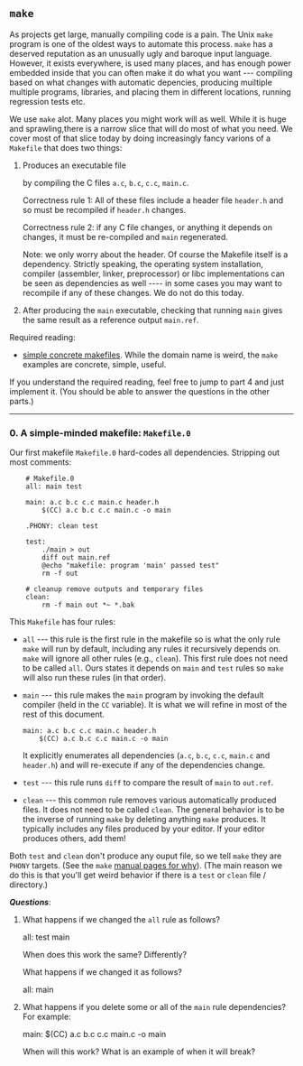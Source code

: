 ## `make`

As projects get large, manually compiling code is a pain.   The Unix
`make` program is one of the oldest ways to automate this process.
`make` has a deserved reputation as an unusually ugly and baroque
input language.  However, it exists everywhere, is used many places,
and has enough power embedded inside that you can often make it do what
you want --- compiling based on what changes with automatic depencies,
producing muiltiple multiple programs, libraries, and placing them in
different locations, running regression tests etc.

We use `make` alot.  Many places you might work will as well.  While it
is huge and sprawling,there is a narrow  slice that will do most of what
you need.  We cover most of that slice today by doing increasingly fancy
varions of a `Makefile` that does two things:

  1. Produces an executable file <main> by compiling the C files `a.c`,
     `b.c`, `c.c`, `main.c`.

     Correctness rule 1: All of these files include a header file
     `header.h` and so must be recompiled if `header.h` changes.

     Correctness rule 2: if any C file changes, or anything it depends
     on changes, it must be re-compiled and `main` regenerated.

     Note: we only worry about the header.   Of course the Makefile
     itself is a dependency.  Strictly speaking, the operating system
     installation, compiler (assembler, linker, preprocessor) or libc
     implementations can be seen as dependencies as well ---- in some
     cases you may want to recompile if any of these changes.  We do
     not do this today.

  2. After producing the `main` executable, checking that running `main`
     gives the same result as a reference output `main.ref`.

Required reading:
  - [simple concrete makefiles](http://nuclear.mutantstargoat.com/articles/make/).
    While the domain name is weird, the `make` examples are concrete,
    simple, useful.


If you understand the required reading, feel free to jump to part 4
and just implement it.  (You should be able to answer the questions
in the other parts.)

---------------------------------------------------------------------------
### 0. A simple-minded makefile: `Makefile.0`

Our first makefile `Makefile.0` hard-codes all dependencies.  Stripping
out most comments:

```make
    # Makefile.0
    all: main test

    main: a.c b.c c.c main.c header.h
	    $(CC) a.c b.c c.c main.c -o main

    .PHONY: clean test

    test:
	    ./main > out
	    diff out main.ref
	    @echo "makefile: program 'main' passed test"
	    rm -f out

    # cleanup remove outputs and temporary files
    clean:
	    rm -f main out *~ *.bak
```

This `Makefile` has four rules:

  - `all` --- this rule is the first rule in the makefile so is what the
    only rule `make`  will run by default, including any rules it
    recursively depends on.  `make` will ignore all other rules (e.g.,
    `clean`).    This first rule does not need to be called `all`.
    Ours states it depends on `main` and `test` rules so `make` will
    also run these rules (in that order).  

  - `main` --- this rule makes the `main` program by invoking the 
    default compiler (held in the `CC` variable).   It is what we
    will refine in most of the rest of this document.

        main: a.c b.c c.c main.c header.h
	        $(CC) a.c b.c c.c main.c -o main

    It explicitly enumerates all dependencies (`a.c`, `b.c`, `c.c`,
    `main.c` and `header.h`) and will re-execute if any of the
    dependencies change.

  - `test` --- this rule runs `diff` to compare the result of `main` to
    `out.ref`.

  - `clean` --- this common rule removes various automatically produced
    files.  It does not need to be called `clean`.  The general behavior
    is to be the inverse of running `make` by deleting anything `make`
    produces.  It typically includes any files produced by your editor.
    If your editor produces others, add them!

Both `test` and `clean` don't produce any ouput file, so we tell `make`
they are `PHONY` targets.   (See the `make` 
[manual pages for why](https://web.mit.edu/gnu/doc/html/make_4.html#SEC31)).
(The main reason we do this is that you'll get weird behavior if there
is a `test` or `clean` file / directory.)

***Questions***:

  1. What happens if we changed the `all` rule as follows?

        all: test main

     When does this work the same?  Differently?

     What happens if we changed it as follows?

        all: main


  2. What happens if you delete some or all of the `main` rule
     dependencies?  For example:

        main: 
	        $(CC) a.c b.c c.c main.c -o main

     When will this work?  What is an example of when it will break?


